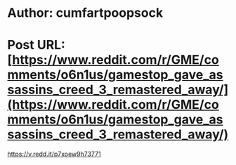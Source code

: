 # Author: cumfartpoopsock
# Post URL: [https://www.reddit.com/r/GME/comments/o6n1us/gamestop_gave_assassins_creed_3_remastered_away/](https://www.reddit.com/r/GME/comments/o6n1us/gamestop_gave_assassins_creed_3_remastered_away/)


https://v.redd.it/p7xoew9h73771